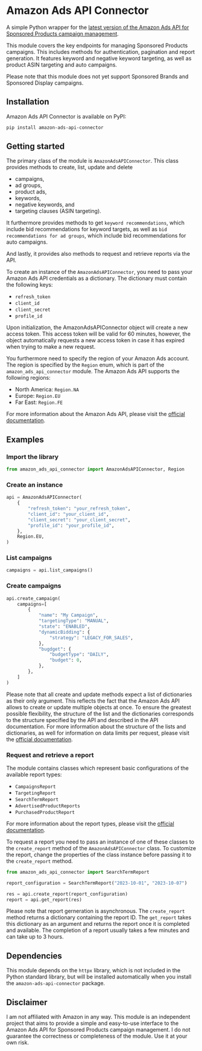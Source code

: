 # Amazon Ads API Connector

A simple Python wrapper for the <a href="https://advertising.amazon.com/API/docs/en-us/sponsored-products/3-0/openapi/prod">latest version of the Amazon Ads API for Sponsored Products campaign management</a>.

This module covers the key endpoints for managing Sponsored Products campaigns. This includes methods for authentication, pagination and report generation. It features keyword and negative keyword targeting, as well as product ASIN targeting and auto campaigns. 

Please note that this module does not yet support Sponsored Brands and Sponsored Display campaigns.

## Installation

Amazon Ads API Connector is available on PyPI:

```bash
pip install amazon-ads-api-connector
```

## Getting started

The primary class of the module is `AmazonAdsAPIConnector`. This class provides methods to create, list, update and delete 
- campaigns, 
- ad groups, 
- product ads, 
- keywords, 
- negative keywords, and
- targeting clauses (ASIN targeting).

It furthermore provides methods to get `keyword recommendations`, which include bid recommendations for keyword targets, as well as `bid recommendations for ad groups`, which include bid recommendations for auto campaigns.

And lastly, it provides also methods to request and retrieve reports via the API.

To create an instance of the `AmazonAdsAPIConnector`, you need to pass your Amazon Ads API credentials as a dictionary. The dictionary must contain the following keys:

- `refresh_token`
- `client_id`
- `client_secret`
- `profile_id`

Upon initialization, the AmazonAdsAPIConnector object will create a new access token. This access token will be valid for 60 minutes, however, the object automatically requests a new access token in case it has expired when trying to make a new request.

You furthermore need to specify the region of your Amazon Ads account. The region is specified by the `Region` enum, which is part of the `amazon_ads_api_connector` module. The Amazon Ads API supports the following regions:
- North America: `Region.NA`
- Europe: `Region.EU`
- Far East: `Region.FE`

For more information about the Amazon Ads API, please visit the [official documentation](https://advertising.amazon.com/API/docs/en-us/get-started/how-to-use-api).

## Examples
### Import the library
```python
from amazon_ads_api_connector import AmazonAdsAPIConnector, Region
```
### Create an instance
```python
api = AmazonAdsAPIConnector(
    {
        "refresh_token": "your_refresh_token",
        "client_id": "your_client_id",
        "client_secret": "your_client_secret",
        "profile_id": "your_profile_id",
    },
    Region.EU,
)
```
### List campaigns
```python
campaigns = api.list_campaigns()
```
### Create campaigns
```python
api.create_campaign(
    campaigns=[
        {
            "name": "My Campaign",
            "targetingType": "MANUAL",
            "state": "ENABLED",
            "dynamicBidding": {
                "strategy": "LEGACY_FOR_SALES",
            },
            "bugdget": {
                "budgetType": "DAILY",
                "budget": 0,
            },
        },
    ]
)
```
Please note that all create and update methods expect a list of dictionaries as their only argument. This reflects the fact that the Amazon Ads API allows to create or update multiple objects at once. To ensure the greatest possible flexibility, the structure of the list and the dictionaries corresponds to the structure specified by the API and described in the API documentation. For more information about the structure of the lists and dictionaries, as well for information on data limits per request, please visit the [official documentation](https://advertising.amazon.com/API/docs/en-us/sponsored-products/3-0/openapi/prod).

### Request and retrieve a report

The module contains classes which represent basic configurations of the available report types:

- `CampaignsReport`
- `TargetingReport`
- `SearchTermReport`
- `AdvertisedProductReports`
- `PurchasedProductReport`

For more information about the report types, please visit the [official documentation](https://advertising.amazon.com/API/docs/en-us/guides/reporting/v3/report-types).

To request a report you need to pass an instance of one of these classes to the `create_report` method of the `AmazonAdsAPIConnector` class. To customize the report, change the properties of the class instance before passing it to the `create_report` method.

```python
from amazon_ads_api_connector import SearchTermReport

report_configuration = SearchTermReport("2023-10-01", "2023-10-07")

res = api.create_report(report_configuration)
report = api.get_report(res)
```
Please note that report gerneration is asynchronous. The `create_report` method returns a dictionary containing the report ID. The `get_report` takes this dictionary as an argument and returns the report once it is completed and available. The completion of a report usually takes a few minutes and can take up to 3 hours.

## Dependencies

This module depends on the `httpx` library, which is not included in the Python standard library, but will be installed automatically when you install the `amazon-ads-api-connector` package.

## Disclaimer

I am not affiliated with Amazon in any way. This module is an independent project that aims to provide a simple and easy-to-use interface to the Amazon Ads API for Sponsored Products campaign management. I do not guarantee the correctness or completeness of the module. Use it at your own risk.